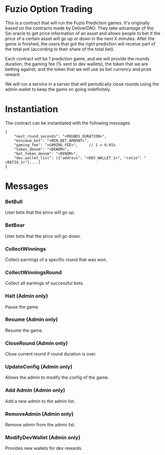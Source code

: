 # Fuzio Option Trading

This is a contract that will run the Fuzio Prediction games. It's originally based on the contracts made by DeliverDAO. They take advantage of the Sei oracle to get price information of an asset and allows people to bet if the price of a certain asset will go up or down in the next X minutes. After the game is finished, the users that got the right prediction will receive part of the total pot (according to their share of the total bet).

Each contract will be 1 prediction game, and we will provide the rounds duration, the gaming fee (% sent to dev wallets), the token that we are betting against, and the token that we will use as bet currency and prize reward.

We will run a service in a server that will periodically close rounds using the admin wallet to keep the game on going indefinitely.

# Instantiation

The contract can be instantiated with the following messages

```
{
    "next_round_seconds": "<ROUNDS_DURATION>",
    "minimum_bet": "<MIN_BET_AMOUNT>",
    "gaming_fee": "<GAMING_FEE>",     // 1 = 0.01%
    "token_denom": "<DENOM>",
    "bet_token_denom": "<DENOM>",
    "dev_wallet_list": [{"address": "<DEV_WALLET_1>", "ratio": "<RATIO_1>"},...]
}
```

# Messages

### BetBull

User bets that the price will go up.

### BetBear

User bets that the price will go down.

### CollectWinnings

Collect earnings of a specific round that was won.

### CollectWinningsRound

Collect all earnings of successful bets.

### Halt (Admin only)

Pause the game.

### Resume (Admin only)

Resume the game.

### CloseRound (Admin only)

Close current round if round duration is over.

### UpdateConfig (Admin only)

Allows the admin to modify the config of the game.

### Add Admin (Admin only)

Add a new admin to the admin list.

### RemoveAdmin (Admin only)

Remove admin from the admin list.

### ModifyDevWallet (Admin only)

Provides new wallets for dev rewards.